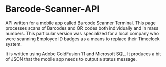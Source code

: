 # Barcode-Scanner-API
API written for a mobile app called Barcode Scanner Terminal. This page processes scans of Barcodes and QR codes both individually and in mass numbers. This particular version was specialized for a local company who were scanning Employee ID badges as a means to replace their Timeclock system.

It is written using Adobe ColdFusion 11 and Microsoft SQL. It produces a bit of JSON that the mobile app needs to output a status message.
